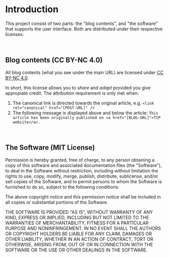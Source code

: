# Introduction

This project consist of two parts: the "blog contents", and "the software" that 
supports the user interface. Both are distributed under their respective licenses:

<br>

## Blog contents (CC BY-NC 4.0)

All blog contents (what you see under the main URL) are licensed under
[CC BY-NC 4.0](https://creativecommons.org/licenses/by-nc/4.0/). 

In short, this license allows you to _share_ and _adapt_ provided you give appropiate 
credit. The attribution requirement is only met when:

1. The canonical link is directed towards the original article, e.g.
   `<link rel="canonical" href="[POST-URL]" />`
2. The following message is displayed above and below the article:
   `This article has been originally published on <a href="[BLOG-URL]">TIP website</a>.`

<br>

## The Software (MIT License)

Permission is hereby granted, free of charge, to any person obtaining
a copy of this software and associated documentation files (the
"Software"), to deal in the Software without restriction, including
without limitation the rights to use, copy, modify, merge, publish,
distribute, sublicense, and/or sell copies of the Software, and to
permit persons to whom the Software is furnished to do so, subject to
the following conditions:

The above copyright notice and this permission notice shall be
included in all copies or substantial portions of the Software.

THE SOFTWARE IS PROVIDED "AS IS", WITHOUT WARRANTY OF ANY KIND,
EXPRESS OR IMPLIED, INCLUDING BUT NOT LIMITED TO THE WARRANTIES OF
MERCHANTABILITY, FITNESS FOR A PARTICULAR PURPOSE AND
NONINFRINGEMENT. IN NO EVENT SHALL THE AUTHORS OR COPYRIGHT HOLDERS BE
LIABLE FOR ANY CLAIM, DAMAGES OR OTHER LIABILITY, WHETHER IN AN ACTION
OF CONTRACT, TORT OR OTHERWISE, ARISING FROM, OUT OF OR IN CONNECTION
WITH THE SOFTWARE OR THE USE OR OTHER DEALINGS IN THE SOFTWARE.
